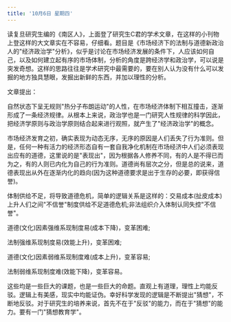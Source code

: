 ```yaml
---
title: '10月6日 星期四'
---
```


读复旦研究生编的《南区人》，上面登了研究生C君的学术文章，在这样的小刊物上登这样的大文章实在不容易，仔细看。题目是《市场经济下的法制与道德新政治人的"经济政治学"分析》，似乎是讨论在市场经济发展的条件下，人应该如何自己，以及如何建立起有序的市场体制，分析的角度是跨经济学和政治学，可以说是突发奇想。这样的思路往往是学术研究中最需要的，要在别人认为没有什么可以发掘的地方独具慧眼，发掘出新鲜的东西，并加以理性的分析。

文章提出：

自然状态下呈无规则"热分子布朗运动"的人性，在市场经济体制下相互撞击，逐渐形成了一条经济规律。从根本上来说，政治学也是一门研究人性规律的科学因此，把经济学原则与政治学原则结合起来进行观照，就产生了"经济政治学"的概念。

市场经济发育之初，确实表现为动态无序，无序的原因是人们丢失了行为准则。但是，任何一种有活力的经济形态自有一套自我净化机制在市场经济中人们必须表现出应有的道德，这里说的是"表现出"，因为根据各人修养不同，有的人是不得已而为之，有的人则已内化为自己的行为准则。道德尚有层次之分，但是总的说来，道德表现出从外在逐渐内化的趋向(因为这种道德要求是出于生存的必要，即获得信誉)。

体制供给不足，将导致道德危机，简单的逻辑关系是这样的：交易成本(扯皮成本)上升人们之间"不信誉"制度供给不足道德危机;非法组织介入体制认同失控"不信誉"。

道德(文化)因素强维系现制度易(成本下降)，变革困难;

法制强维系现制度易(效能上升)，变革困难;

道德(文化)因素弱维系现制度难(成本上升)，变革容易;

法制弱维系现制度难(效能下降)，变革容易。

这些均是一些巨大的课题，也是一些巨大的命题。直观上有道理，理性上均能反驳。逻辑上有美感，现实中均能证伪。幸好科学发现的逻辑是不断提出"猜想"，不断地反驳。对于研究生的培养来说，首先不在于"反驳"的能力，而在于"猜想"的能力。要有一门"猜想教育学"。


